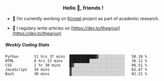 <h3 align="center">Hello 👋, friends !</h3>

- 🔭 I’m currently working on [Kinmel](https://github.com/thearjun/kinmel) project as part of academic research.

- 📝 I regulary write articles on [https://dev.to/thearjun](https://dev.to/thearjun)


##### Weekly Coding Stats
<!--START_SECTION:waka-->
```text
Python       11 hrs 37 mins  ████████████▓░░░░░░░░░░░░   50.10 % 
HTML         8 hrs 22 mins   █████████░░░░░░░░░░░░░░░░   36.11 % 
CSS          1 hr 30 mins    █▓░░░░░░░░░░░░░░░░░░░░░░░   06.51 % 
JavaScript   34 mins         ▓░░░░░░░░░░░░░░░░░░░░░░░░   02.47 % 
Bash         30 mins         ▓░░░░░░░░░░░░░░░░░░░░░░░░   02.21 % 
```
<!--END_SECTION:waka-->
